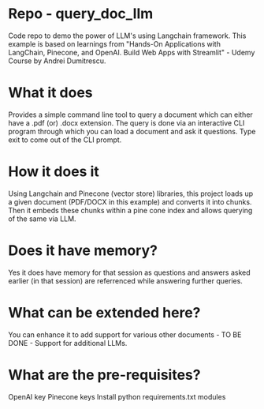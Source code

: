 # Repo - query_doc_llm
Code repo to demo the power of LLM's using Langchain framework. This example is based on learnings from "Hands-On Applications with LangChain, Pinecone, and OpenAI. Build Web Apps with Streamlit" - Udemy Course by Andrei Dumitrescu.

# What it does
Provides a simple command line tool to query a document which can either have a .pdf (or) .docx extension. The query is done via an interactive CLI program through which you can load a document and ask it questions. Type exit to come out of the CLI prompt.

# How it does it
Using Langchain and Pinecone (vector store) libraries, this project loads up a given document (PDF/DOCX in this example) and converts it into chunks. Then it embeds these chunks within a pine cone index and allows querying of the same via LLM.

# Does it have memory?
Yes it does have memory for that session as questions and answers asked earlier (in that session) are referrenced while answering further queries.

# What can be extended here?
You can enhance it to add support for various other documents - TO BE DONE - Support for additional LLMs.

# What are the pre-requisites?
OpenAI key
Pinecone keys
Install python requirements.txt modules
